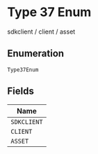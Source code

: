 
# Type 37 Enum

sdkclient / client / asset

## Enumeration

`Type37Enum`

## Fields

| Name |
|  --- |
| `SDKCLIENT` |
| `CLIENT` |
| `ASSET` |

